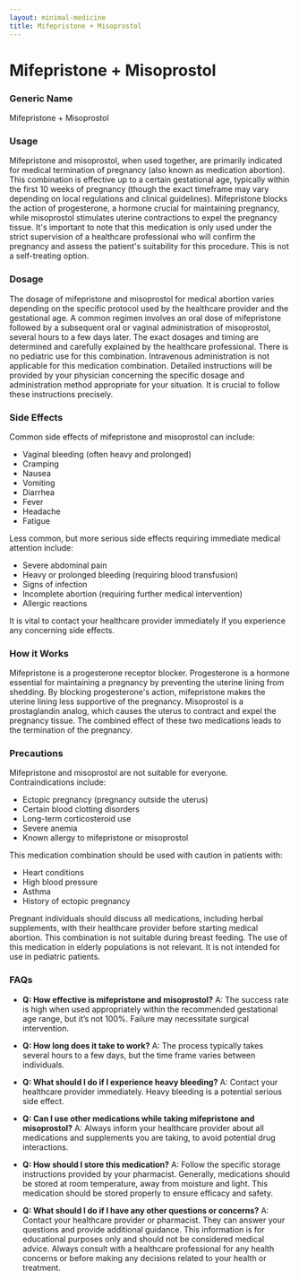 ```yaml
---
layout: minimal-medicine
title: Mifepristone + Misoprostol
---
```


# Mifepristone + Misoprostol
### Generic Name
Mifepristone + Misoprostol


### Usage
Mifepristone and misoprostol, when used together, are primarily indicated for medical termination of pregnancy (also known as medication abortion).  This combination is effective up to a certain gestational age, typically within the first 10 weeks of pregnancy (though the exact timeframe may vary depending on local regulations and clinical guidelines). Mifepristone blocks the action of progesterone, a hormone crucial for maintaining pregnancy, while misoprostol stimulates uterine contractions to expel the pregnancy tissue.  It's important to note that this medication is only used under the strict supervision of a healthcare professional who will confirm the pregnancy and assess the patient's suitability for this procedure.  This is not a self-treating option.


### Dosage
The dosage of mifepristone and misoprostol for medical abortion varies depending on the specific protocol used by the healthcare provider and the gestational age.  A common regimen involves an oral dose of mifepristone followed by a subsequent oral or vaginal administration of misoprostol, several hours to a few days later.  The exact dosages and timing are determined and carefully explained by the healthcare professional. There is no pediatric use for this combination.  Intravenous administration is not applicable for this medication combination.  Detailed instructions will be provided by your physician concerning the specific dosage and administration method appropriate for your situation.  It is crucial to follow these instructions precisely.


### Side Effects
Common side effects of mifepristone and misoprostol can include:

*   Vaginal bleeding (often heavy and prolonged)
*   Cramping
*   Nausea
*   Vomiting
*   Diarrhea
*   Fever
*   Headache
*   Fatigue

Less common, but more serious side effects requiring immediate medical attention include:

*   Severe abdominal pain
*   Heavy or prolonged bleeding (requiring blood transfusion)
*   Signs of infection
*   Incomplete abortion (requiring further medical intervention)
*   Allergic reactions


It is vital to contact your healthcare provider immediately if you experience any concerning side effects.


### How it Works
Mifepristone is a progesterone receptor blocker.  Progesterone is a hormone essential for maintaining a pregnancy by preventing the uterine lining from shedding.  By blocking progesterone's action, mifepristone makes the uterine lining less supportive of the pregnancy.  Misoprostol is a prostaglandin analog, which causes the uterus to contract and expel the pregnancy tissue. The combined effect of these two medications leads to the termination of the pregnancy.


### Precautions
Mifepristone and misoprostol are not suitable for everyone.  Contraindications include:

*   Ectopic pregnancy (pregnancy outside the uterus)
*   Certain blood clotting disorders
*   Long-term corticosteroid use
*   Severe anemia
*   Known allergy to mifepristone or misoprostol

This medication combination should be used with caution in patients with:

*   Heart conditions
*   High blood pressure
*   Asthma
*   History of ectopic pregnancy

Pregnant individuals should discuss all medications, including herbal supplements, with their healthcare provider before starting medical abortion.   This combination is not suitable during breast feeding.   The use of this medication in elderly populations is not relevant.  It is not intended for use in pediatric patients.


### FAQs

*   **Q: How effective is mifepristone and misoprostol?**  A:  The success rate is high when used appropriately within the recommended gestational age range, but it’s not 100%.  Failure may necessitate surgical intervention.

*   **Q: How long does it take to work?** A: The process typically takes several hours to a few days, but the time frame varies between individuals.

*   **Q: What should I do if I experience heavy bleeding?** A: Contact your healthcare provider immediately.  Heavy bleeding is a potential serious side effect.

*   **Q: Can I use other medications while taking mifepristone and misoprostol?** A:  Always inform your healthcare provider about all medications and supplements you are taking, to avoid potential drug interactions.

*   **Q: How should I store this medication?** A: Follow the specific storage instructions provided by your pharmacist.  Generally, medications should be stored at room temperature, away from moisture and light.  This medication should be stored properly to ensure efficacy and safety.

*   **Q: What should I do if I have any other questions or concerns?** A: Contact your healthcare provider or pharmacist. They can answer your questions and provide additional guidance.  This information is for educational purposes only and should not be considered medical advice. Always consult with a healthcare professional for any health concerns or before making any decisions related to your health or treatment.
